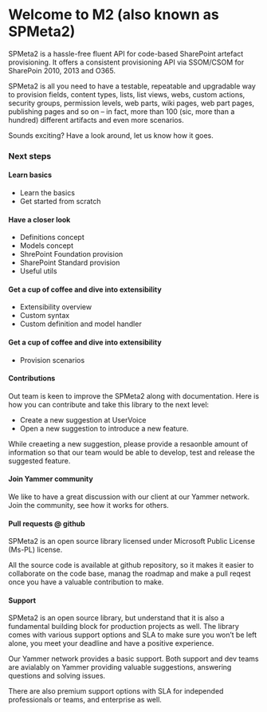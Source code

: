 ﻿---
Title: 'SPMeta2 Home'
Tile: true
TileTitle: 'SPMeta2'
TileOrder: 10
TileDescription: 'Hassle-free SharePoint artifact provisioning framework for SP2010, SP2013 and O365.'
---
# Welcome to M2 (also known as SPMeta2) 

SPMeta2 is a hassle-free fluent API for code-based SharePoint artefact provisioning.
It offers a consistent provisioning API via SSOM/CSOM for SharePoin 2010, 2013 and O365.

SPMeta2 is all you need to have a testable, repeatable and upgradable way to provision fields, content types, lists, list views, webs,
custom actions, security groups, permission levels, web parts, wiki pages, web part pages, publishing pages and so on – in fact,
more than 100 (sic, more than a hundred) different artifacts and even more scenarios.

Sounds exciting? Have a look around, let us know how it goes.

### Next steps

#### Learn basics
* Learn the basics
* Get started from scratch

#### Have a closer look
* Definitions concept
* Models concept
* ShrePoint Foundation provision
* SharePoint Standard provision
* Useful utils

#### Get a cup of coffee and dive into extensibility
* Extensibility overview
* Custom syntax
* Custom definition and model handler

#### Get a cup of coffee and dive into extensibility
* Provision scenarios

#### Contributions
Out team is keen to improve the SPMeta2 along with documentation. Here is how you can contribute and take this library to the next level:

* Create a new suggestion at UserVoice
* Open a new suggestion to introduce a new feature.

While creaeting a new suggestion, please provide a resaonble amount of information so that our team would be able to develop, test and release the suggested feature.

#### Join Yammer community

We like to have a great discussion with our client at our Yammer network.
Join the community, see how it works for others.

#### Pull requests @ github

SPMeta2 is an open source library licensed under Microsoft Public License (Ms-PL) license.

All the source code is available at github repository, so it makes it easier to collaborate on the code base, manag the roadmap and make a pull reqest once you have a valuable contribution to make.

#### Support
SPMeta2 is an open source library, but understand that it is also a fundamental building block for production projects as well.
The library comes with various support options and SLA to make sure you won’t be left alone, you meet your deadline and have a positive experience.

Our Yammer network provides a basic support. Both support and dev teams are avialably on Yammer providing valuable suggestions, answering questions and solving issues.

There are also premium support options with SLA for independed professionals or teams, and enterprise as well.